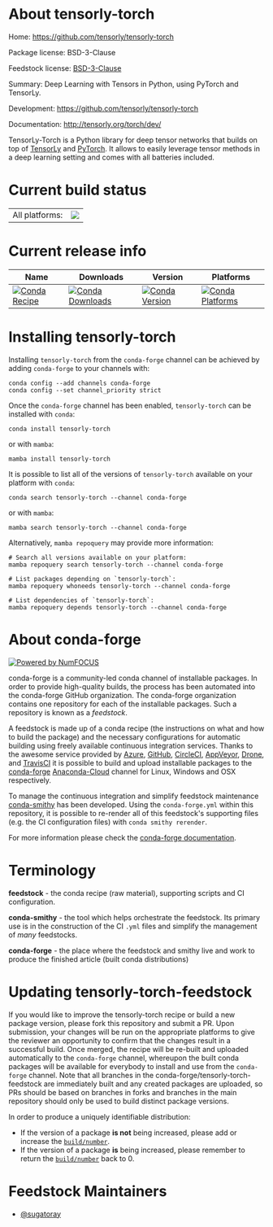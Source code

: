 About tensorly-torch
====================

Home: https://github.com/tensorly/tensorly-torch

Package license: BSD-3-Clause

Feedstock license: [BSD-3-Clause](https://github.com/conda-forge/tensorly-torch-feedstock/blob/main/LICENSE.txt)

Summary: Deep Learning with Tensors in Python, using PyTorch and TensorLy.

Development: https://github.com/tensorly/tensorly-torch

Documentation: http://tensorly.org/torch/dev/

TensorLy-Torch is a Python library for deep tensor networks that builds
on top of [TensorLy][_tensorly] and [PyTorch][_pytorch]. It allows to
easily leverage tensor methods in a deep learning setting and comes with
all batteries included.

[_tensorly]: https://github.com/tensorly/tensorly/
[_pytorch]: https://pytorch.org/


Current build status
====================


<table><tr><td>All platforms:</td>
    <td>
      <a href="https://dev.azure.com/conda-forge/feedstock-builds/_build/latest?definitionId=14860&branchName=main">
        <img src="https://dev.azure.com/conda-forge/feedstock-builds/_apis/build/status/tensorly-torch-feedstock?branchName=main">
      </a>
    </td>
  </tr>
</table>

Current release info
====================

| Name | Downloads | Version | Platforms |
| --- | --- | --- | --- |
| [![Conda Recipe](https://img.shields.io/badge/recipe-tensorly--torch-green.svg)](https://anaconda.org/conda-forge/tensorly-torch) | [![Conda Downloads](https://img.shields.io/conda/dn/conda-forge/tensorly-torch.svg)](https://anaconda.org/conda-forge/tensorly-torch) | [![Conda Version](https://img.shields.io/conda/vn/conda-forge/tensorly-torch.svg)](https://anaconda.org/conda-forge/tensorly-torch) | [![Conda Platforms](https://img.shields.io/conda/pn/conda-forge/tensorly-torch.svg)](https://anaconda.org/conda-forge/tensorly-torch) |

Installing tensorly-torch
=========================

Installing `tensorly-torch` from the `conda-forge` channel can be achieved by adding `conda-forge` to your channels with:

```
conda config --add channels conda-forge
conda config --set channel_priority strict
```

Once the `conda-forge` channel has been enabled, `tensorly-torch` can be installed with `conda`:

```
conda install tensorly-torch
```

or with `mamba`:

```
mamba install tensorly-torch
```

It is possible to list all of the versions of `tensorly-torch` available on your platform with `conda`:

```
conda search tensorly-torch --channel conda-forge
```

or with `mamba`:

```
mamba search tensorly-torch --channel conda-forge
```

Alternatively, `mamba repoquery` may provide more information:

```
# Search all versions available on your platform:
mamba repoquery search tensorly-torch --channel conda-forge

# List packages depending on `tensorly-torch`:
mamba repoquery whoneeds tensorly-torch --channel conda-forge

# List dependencies of `tensorly-torch`:
mamba repoquery depends tensorly-torch --channel conda-forge
```


About conda-forge
=================

[![Powered by
NumFOCUS](https://img.shields.io/badge/powered%20by-NumFOCUS-orange.svg?style=flat&colorA=E1523D&colorB=007D8A)](https://numfocus.org)

conda-forge is a community-led conda channel of installable packages.
In order to provide high-quality builds, the process has been automated into the
conda-forge GitHub organization. The conda-forge organization contains one repository
for each of the installable packages. Such a repository is known as a *feedstock*.

A feedstock is made up of a conda recipe (the instructions on what and how to build
the package) and the necessary configurations for automatic building using freely
available continuous integration services. Thanks to the awesome service provided by
[Azure](https://azure.microsoft.com/en-us/services/devops/), [GitHub](https://github.com/),
[CircleCI](https://circleci.com/), [AppVeyor](https://www.appveyor.com/),
[Drone](https://cloud.drone.io/welcome), and [TravisCI](https://travis-ci.com/)
it is possible to build and upload installable packages to the
[conda-forge](https://anaconda.org/conda-forge) [Anaconda-Cloud](https://anaconda.org/)
channel for Linux, Windows and OSX respectively.

To manage the continuous integration and simplify feedstock maintenance
[conda-smithy](https://github.com/conda-forge/conda-smithy) has been developed.
Using the ``conda-forge.yml`` within this repository, it is possible to re-render all of
this feedstock's supporting files (e.g. the CI configuration files) with ``conda smithy rerender``.

For more information please check the [conda-forge documentation](https://conda-forge.org/docs/).

Terminology
===========

**feedstock** - the conda recipe (raw material), supporting scripts and CI configuration.

**conda-smithy** - the tool which helps orchestrate the feedstock.
                   Its primary use is in the construction of the CI ``.yml`` files
                   and simplify the management of *many* feedstocks.

**conda-forge** - the place where the feedstock and smithy live and work to
                  produce the finished article (built conda distributions)


Updating tensorly-torch-feedstock
=================================

If you would like to improve the tensorly-torch recipe or build a new
package version, please fork this repository and submit a PR. Upon submission,
your changes will be run on the appropriate platforms to give the reviewer an
opportunity to confirm that the changes result in a successful build. Once
merged, the recipe will be re-built and uploaded automatically to the
`conda-forge` channel, whereupon the built conda packages will be available for
everybody to install and use from the `conda-forge` channel.
Note that all branches in the conda-forge/tensorly-torch-feedstock are
immediately built and any created packages are uploaded, so PRs should be based
on branches in forks and branches in the main repository should only be used to
build distinct package versions.

In order to produce a uniquely identifiable distribution:
 * If the version of a package **is not** being increased, please add or increase
   the [``build/number``](https://docs.conda.io/projects/conda-build/en/latest/resources/define-metadata.html#build-number-and-string).
 * If the version of a package **is** being increased, please remember to return
   the [``build/number``](https://docs.conda.io/projects/conda-build/en/latest/resources/define-metadata.html#build-number-and-string)
   back to 0.

Feedstock Maintainers
=====================

* [@sugatoray](https://github.com/sugatoray/)

